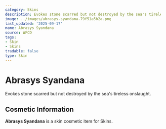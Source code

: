 ```yaml
---
category: Skins
description: Evokes stone scarred but not destroyed by the sea's tireless onslaught.
image: ../images/abrasys-syandana-79f51a5b2a.png
last_updated: '2025-09-17'
name: Abrasys Syandana
source: WFCD
tags:
- Skin
- Skins
tradable: false
type: Skin
---
```


# Abrasys Syandana

Evokes stone scarred but not destroyed by the sea's tireless onslaught.

## Cosmetic Information

**Abrasys Syandana** is a skin cosmetic item for Skins.

